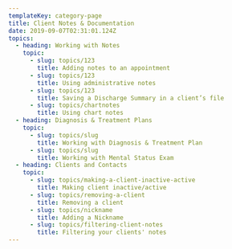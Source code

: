 ```yaml
---
templateKey: category-page
title: Client Notes & Documentation
date: 2019-09-07T02:31:01.124Z
topics:
  - heading: Working with Notes
    topic:
      - slug: topics/123
        title: Adding notes to an appointment
      - slug: topics/123
        title: Using administrative notes
      - slug: topics/123
        title: Saving a Discharge Summary in a client’s file
      - slug: topics/chartnotes
        title: Using chart notes
  - heading: Diagnosis & Treatment Plans
    topic:
      - slug: topics/slug
        title: Working with Diagnosis & Treatment Plan
      - slug: topics/slug
        title: Working with Mental Status Exam
  - heading: Clients and Contacts
    topic:
      - slug: topics/making-a-client-inactive-active
        title: Making client inactive/active
      - slug: topics/removing-a-client
        title: Removing a client
      - slug: topics/nickname
        title: Adding a Nickname
      - slug: topics/filtering-client-notes
        title: Filtering your clients' notes
---
```


